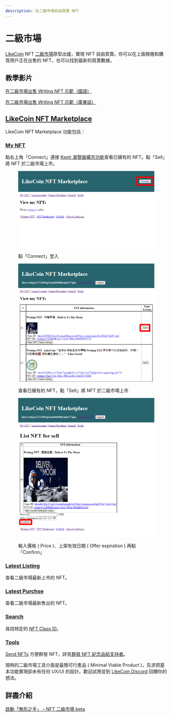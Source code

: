 ```yaml
---
description: 在二級市場自由買賣 NFT
---
```


# 二級市場

[LikeCoin](https://like.co/) NFT [二級市場](https://likecoin.github.io/likecoin-nft-marketplace/)原型出爐，實現 NFT 自由買賣。你可以在上面檢閱和購買用戶正在出售的 NFT，也可以找到最新的買賣數據。&#x20;

## 教學影片

[在二級市場出售 Writing NFT 示範（國語）](https://www.youtube.com/watch?v=R81VCA3OdGQ)

[在二級市場出售 Writing NFT 示範（廣東話）](https://www.youtube.com/watch?v=Jw8hRA-kLfc)

## [**LikeCoin NFT Marketplace**](https://likecoin.github.io/likecoin-nft-marketplace/)

LikeCoin NFT Marketplace 功能包括：

### [**My NFT**](https://likecoin.github.io/likecoin-nft-marketplace/owned)

點右上角「Connect」連接 [Keplr 瀏覽器擴充功能](../../wallet/keplr/)查看已擁有的 NFT。點「Sell」將 NFT 於二級市場上市。

<figure><img src="../../../.gitbook/assets/LikeCoin NFT Marketplace 1.png" alt=""><figcaption><p>點「Connect」登入</p></figcaption></figure>

<figure><img src="../../../.gitbook/assets/LikeCoin NFT Marketplace 2.png" alt=""><figcaption><p>查看已擁有的 NFT，點「Sell」將 NFT 於二級市場上市</p></figcaption></figure>

<figure><img src="../../../.gitbook/assets/LikeCoin NFT Marketplace 3.png" alt=""><figcaption><p>輸入價格 ( Price )、上架有效日期 ( Offer expiration ) 再點「Confirm」</p></figcaption></figure>

####

### [**Latest Listing**](https://likecoin.github.io/likecoin-nft-marketplace/)

查看二級市場最新上市的 NFT。

### [**Latest Purchse**](https://likecoin.github.io/likecoin-nft-marketplace/latest/purchase)

查看二級市場最新售出的 NFT。

### [**Search**](https://likecoin.github.io/likecoin-nft-marketplace/search)

尋找特定的 [NFT Class ID](nft-details.md#nft-class-id)。

### [**Tools**](https://likecoin.github.io/likecoin-nft-marketplace/tools)

[Send NFTs](https://likecoin.github.io/likecoin-nft-marketplace/tools/send) 方便群發 NFT，詳見[群發 NFT 紀念品給支持者](../transfer-writing-nft/#batch-send-nft-to-supporters)。

現時的二級市場工具介面是最簡可行產品 ( Minimal Viable Product )，先求把基本功能實現卻未有任何 UX/UI 的設計。歡迎試用並到 [LikeCoin Discord](https://discord.gg/likecoin) 回饋你的想法。

## 詳盡介紹

[啟動「無形之手」 – NFT 二級市場 beta](https://blog.like.co/zh/%E5%95%9F%E5%8B%95%E3%80%8C%E7%84%A1%E5%BD%A2%E4%B9%8B%E6%89%8B%E3%80%8D-nft-%E4%BA%8C%E7%B4%9A%E5%B8%82%E5%A0%B4-beta/)
